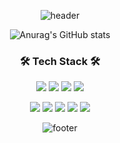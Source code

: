 <div align='center'>

![header](https://capsule-render.vercel.app/api?type=waving&color=gradient&height=220&section=header&text=Daeun%20Lee&fontSize=50&animation=fadeIn&fontAlignY=38&desc=Client%20Developer%20with%20React%20Native&descAlignY=51&descAlign=62)

<!--   <h3>Hi there, I'm Delilah 👋</h3> -->
<!--   <li>🌱 I’m currently learning  Kotlin</li> -->
<!--   <li>📫 How to reach me: ddeelee22@gamil.com</li><br> -->
  
![Anurag's GitHub stats](https://github-readme-stats.vercel.app/api?username=delilah1004&show_icons=true&count_private=true&bg_color=FFFFFF&icon_color=A16AB1&title_color=601870&hide=issues)<br>
<!-- ![Top Langs](https://github-readme-stats.vercel.app/api/top-langs/?username=delilah1004&hide=python)<br> -->
<!-- ![willianrod's wakatime stats](https://github-readme-stats.vercel.app/api/wakatime?username=delilah1004) -->

  <h3>🛠 Tech Stack 🛠</h3>
  <p>
    <img src="https://img.shields.io/badge/ReactNative-61DAFB?style=flat&logo=React&logoColor=white"/>
    <img src="https://img.shields.io/badge/JavaScript-F7DF1E?style=flat&logo=JavaScript&logoColor=white"/>
    <img src="https://img.shields.io/badge/Android-3DDC84?style=flat&logo=Android&logoColor=white"/>
    <img src="https://img.shields.io/badge/Java-007396?style=flat&logo=Java&logoColor=white"/>
<!--     <img src="https://img.shields.io/badge/Kotlin-E54063?style=flat&logo=Kotlin&logoColor=white"/>  -->
  </p>
  <p>
    <img src="https://img.shields.io/badge/Python-3776AB?style=flat&logo=Python&logoColor=white"/>
    <img src="https://img.shields.io/badge/Flask-000000?style=flat&logo=Flask&logoColor=white"/>
    <img src="https://img.shields.io/badge/Mysql-3461AA?style=flat&logo=MySql&logoColor=white"/>
    <img src="https://img.shields.io/badge/Firebase-FFCA28?style=flat&logo=Firebase&logoColor=black"/>
    <img src="https://img.shields.io/badge/Git-F05032?style=flat&logo=Git&logoColor=white"/>
  </p>

![footer](https://capsule-render.vercel.app/api?type=waving&color=gradient&height=100&section=footer)
  
</div>
